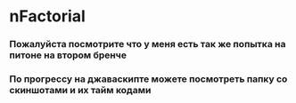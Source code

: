 # nFactorial

### Пожалуйста посмотрите что у меня есть так же попытка на питоне на втором бренче

### По прогрессу на джаваскипте можете посмотреть папку со скиншотами и их тайм кодами